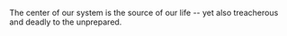
The center of our system is the source of our life -- yet also treacherous and deadly to the unprepared.
